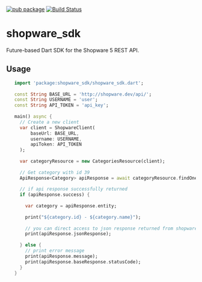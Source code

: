 
[![pub package](https://img.shields.io/pub/v/shopware_sdk.svg)](https://pub.dartlang.org/packages/shopware_sdk)
[![Build Status](https://travis-ci.org/erkineren/shopware_sdk.svg?branch=master)](https://travis-ci.org/erkineren/shopware_sdk)

# shopware_sdk

Future-based Dart SDK for the Shopware 5 REST API.

## Usage

```dart
   import 'package:shopware_sdk/shopware_sdk.dart';
   
   const String BASE_URL = 'http://shopware.dev/api/';
   const String USERNAME = 'user';
   const String API_TOKEN = 'api_key';
   
   main() async {
     // Create a new client
     var client = ShopwareClient(
         baseUrl: BASE_URL,
         username: USERNAME,
         apiToken: API_TOKEN
     );
   
     var categoryResource = new CategoriesResource(client);
   
     // Get category with id 39
     ApiResponse<Category> apiResponse = await categoryResource.findOne(39);
   
     // if api response successfully returned
     if (apiResponse.success) {
   
       var category = apiResponse.entity;
   
       print("${category.id} - ${category.name}");
   
       // you can direct access to json response returned from shopware api
       print(apiResponse.jsonResponse);
   
     } else {
       // print error message
       print(apiResponse.message);
       print(apiResponse.baseResponse.statusCode);
     }
   }
```


